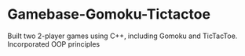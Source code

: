 # Gamebase-Gomoku-Tictactoe
Built two 2-player games using C++, including Gomoku and TicTacToe. Incorporated OOP principles
